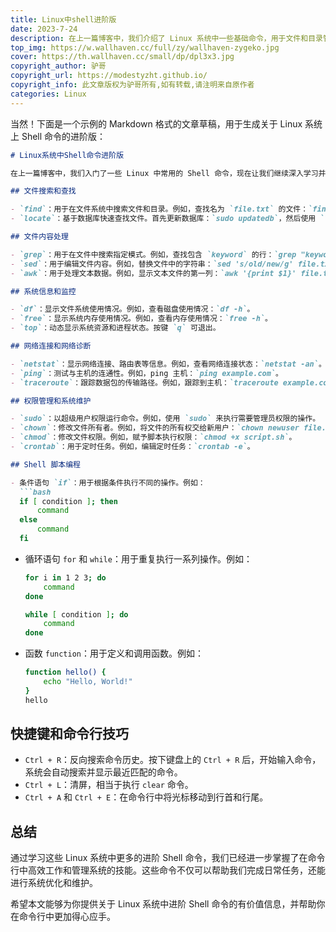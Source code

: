 ```yaml
---
title: Linux中shell进阶版
date: 2023-7-24
description: 在上一篇博客中，我们介绍了 Linux 系统中一些基础命令，用于文件和目录管理、文件查看和编辑、网络操作等。在本篇博客中，我们将进一步学习 Linux 系统上更多的基础命令，以便更高效地使用和管理我们的系统。
top_img: https://w.wallhaven.cc/full/zy/wallhaven-zygeko.jpg
cover: https://th.wallhaven.cc/small/dp/dpl3x3.jpg
copyright_author: 驴哥
copyright_url: https://modestyzht.github.io/
copyright_info: 此文章版权为驴哥所有,如有转载,请注明来自原作者
categories: Linux
---
```

当然！下面是一个示例的 Markdown 格式的文章草稿，用于生成关于 Linux 系统上 Shell 命令的进阶版：

```markdown
# Linux系统中Shell命令进阶版

在上一篇博客中，我们入门了一些 Linux 中常用的 Shell 命令，现在让我们继续深入学习并探索更多的进阶命令，以便更加高效地使用和管理我们的 Linux 系统。

## 文件搜索和查找

- `find`：用于在文件系统中搜索文件和目录。例如，查找名为 `file.txt` 的文件：`find / -name file.txt`。
- `locate`：基于数据库快速查找文件。首先更新数据库：`sudo updatedb`，然后使用 `locate` 查找文件：`locate file.txt`。

## 文件内容处理

- `grep`：用于在文件中搜索指定模式。例如，查找包含 `keyword` 的行：`grep "keyword" file.txt`。
- `sed`：用于编辑文件内容。例如，替换文件中的字符串：`sed 's/old/new/g' file.txt`。
- `awk`：用于处理文本数据。例如，显示文本文件的第一列：`awk '{print $1}' file.txt`。

## 系统信息和监控

- `df`：显示文件系统使用情况。例如，查看磁盘使用情况：`df -h`。
- `free`：显示系统内存使用情况。例如，查看内存使用情况：`free -h`。
- `top`：动态显示系统资源和进程状态。按键 `q` 可退出。

## 网络连接和网络诊断

- `netstat`：显示网络连接、路由表等信息。例如，查看网络连接状态：`netstat -an`。
- `ping`：测试与主机的连通性。例如，ping 主机：`ping example.com`。
- `traceroute`：跟踪数据包的传输路径。例如，跟踪到主机：`traceroute example.com`。

## 权限管理和系统维护

- `sudo`：以超级用户权限运行命令。例如，使用 `sudo` 来执行需要管理员权限的操作。
- `chown`：修改文件所有者。例如，将文件的所有权交给新用户：`chown newuser file.txt`。
- `chmod`：修改文件权限。例如，赋予脚本执行权限：`chmod +x script.sh`。
- `crontab`：用于定时任务。例如，编辑定时任务：`crontab -e`。

## Shell 脚本编程

- 条件语句 `if`：用于根据条件执行不同的操作。例如：
  ```bash
  if [ condition ]; then
      command
  else
      command
  fi
  ```
- 循环语句 `for` 和 `while`：用于重复执行一系列操作。例如：
  ```bash
  for i in 1 2 3; do
      command
  done

  while [ condition ]; do
      command
  done
  ```
- 函数 `function`：用于定义和调用函数。例如：
  ```bash
  function hello() {
      echo "Hello, World!"
  }
  hello
  ```

## 快捷键和命令行技巧

- `Ctrl + R`：反向搜索命令历史。按下键盘上的 `Ctrl + R` 后，开始输入命令，系统会自动搜索并显示最近匹配的命令。
- `Ctrl + L`：清屏，相当于执行 `clear` 命令。
- `Ctrl + A` 和 `Ctrl + E`：在命令行中将光标移动到行首和行尾。

## 总结

通过学习这些 Linux 系统中更多的进阶 Shell 命令，我们已经进一步掌握了在命令行中高效工作和管理系统的技能。这些命令不仅可以帮助我们完成日常任务，还能进行系统优化和维护。

希望本文能够为你提供关于 Linux 系统中进阶 Shell 命令的有价值信息，并帮助你在命令行中更加得心应手。

